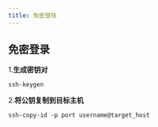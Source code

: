 ```yaml
---
title: 免密登陆
---
```

## 免密登录

1.**生成密钥对**

```
ssh-keygen
```

2.**将公钥复制到目标主机**

```
ssh-copy-id -p port username@target_host
```
